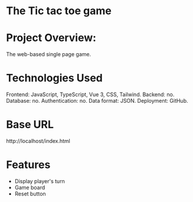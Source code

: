 # The Tic tac toe game

# Project Overview:
The web-based single page game.

# Technologies Used
Frontend: JavaScript, TypeScript, Vue 3, CSS, Tailwind.
Backend: no.
Database: no.
Authentication: no.
Data format: JSON.
Deployment: GitHub.

# Base URL
http://localhost/index.html

# Features
- Display player's turn
- Game board
- Reset button